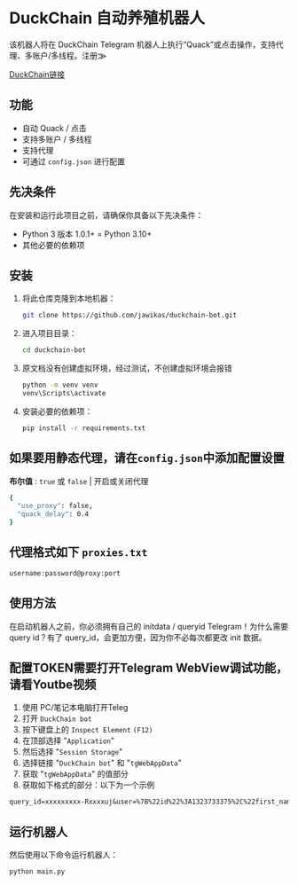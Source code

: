 
# DuckChain 自动养殖机器人
该机器人将在 DuckChain Telegram 机器人上执行“Quack”或点击操作，支持代理、多账户/多线程。注册⨠

[DuckChain链接](https://t.me/DuckChain_bot/quack?startapp=zrtrCpPw)

## 功能
- 自动 Quack / 点击
- 支持多账户 / 多线程
- 支持代理
- 可通过 `config.json` 进行配置


## 先决条件
在安装和运行此项目之前，请确保你具备以下先决条件：
- Python 3 版本 1.0.1+ = Python 3.10+
- 其他必要的依赖项

## 安装
1. 将此仓库克隆到本地机器：
    ```bash
    git clone https://github.com/jawikas/duckchain-bot.git
    ```
2. 进入项目目录：
    ```bash
    cd duckchain-bot
    ```
3. 原文档没有创建虚拟环境，经过测试，不创建虚拟环境会报错
    ```bash
    python -m venv venv
    venv\Scripts\activate
    ```
4. 安装必要的依赖项：
    ```bash
    pip install -r requirements.txt
    ```

## 如果要用静态代理，请在`config.json`中添加配置设置

 **布尔值** : `true` 或 `false` | 开启或关闭代理

  ```bash
{
    "use_proxy": false,
    "quack_delay": 0.4
}
```
## 代理格式如下 `proxies.txt` 

  ```bash
username:password@proxy:port
  ```



## 使用方法
在启动机器人之前，你必须拥有自己的 initdata / queryid Telegram！为什么需要 query id？有了 query_id，会更加方便，因为你不必每次都更改 init 数据。

## 配置TOKEN需要打开Telegram WebView调试功能，请看Youtbe视频
1. 使用 PC/笔记本电脑打开Teleg
2. 打开 `DuckChain bot`
3. 按下键盘上的 `Inspect Element` `(F12)`
4. 在顶部选择 "`Application`"
5. 然后选择 "`Session Storage`"
6. 选择链接 "`DuckChain bot`" 和 "`tgWebAppData`"
7. 获取 "`tgWebAppData`" 的值部分
8. 获取如下格式的部分：以下为一个示例

```txt
query_id=xxxxxxxxx-Rxxxxuj&user=%7B%22id%22%3A1323733375%2C%22first_name%22%3A%22xxxx%22%2C%22last_name%22%3A%22%E7%9A%BF%20xxxxxx%22%2C%22username%22%3A%22xxxxx%22%2C%22language_code%22%3A%22id%22%2C%22allows_write_to_pm%22%3Atrue%7D&auth_date=xxxxx&hash=xxxxxxxxxxxxxxxxxxxxxxxxxxxxxxxxxxxxxxxxxxxxxxxxxxxxxxxxxxxxxx
```
## 运行机器人
然后使用以下命令运行机器人：

```bash
python main.py
```

